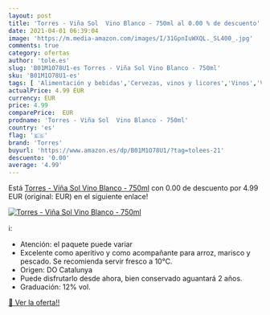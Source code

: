 ```yaml
---
layout: post
title: 'Torres - Viña Sol  Vino Blanco - 750ml al 0.00 % de descuento'
date: 2021-04-01 06:39:04
image: 'https://m.media-amazon.com/images/I/31GpnIuWXQL._SL400_.jpg'
comments: true
category: ofertas
author: 'tole.es'
slug: 'B01M1O78U1-es Torres - Viña Sol Vino Blanco - 750ml'
sku: 'B01M1O78U1-es'
tags: [ 'Alimentación y bebidas','Cervezas, vinos y licores','Vinos','Vinos blancos','blanco','torres','vino', ]
actualPrice: 4.99 EUR
currency: EUR
price: 4.99
comparePrice:  EUR
prodname: 'Torres - Viña Sol  Vino Blanco - 750ml'
country: 'es'
flag: '🇪🇸'
brand: 'Torres'
buyurl: 'https://www.amazon.es/dp/B01M1O78U1/?tag=tolees-21'
descuento: '0.00'
average: '4.99'
---
```


Está [Torres - Viña Sol  Vino Blanco - 750ml](https://www.amazon.es/dp/B01M1O78U1/?tag=tolees-21) con 0.00 de descuento por 4.99 EUR (original:  EUR) en el siguiente enlace!

[![Torres - Viña Sol  Vino Blanco - 750ml](https://m.media-amazon.com/images/I/31GpnIuWXQL._SL400_.jpg)](https://www.amazon.es/dp/B01M1O78U1/?tag=tolees-21)

ℹ️:

- Atención: el paquete puede variar
- Excelente como aperitivo y como acompañante para arroz, marisco y pescado. Se recomienda servir fresco a 10°C.
- Origen: DO Catalunya
- Puede disfrutarlo desde ahora, bien conservado aguantará 2 años.
- Graduación: 12% vol.

[🛒 Ver la oferta!!](https://www.amazon.es/dp/B01M1O78U1/?tag=tolees-21)
